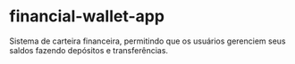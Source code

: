 # financial-wallet-app
Sistema de carteira financeira, permitindo que os usuários gerenciem seus saldos fazendo depósitos e transferências.
